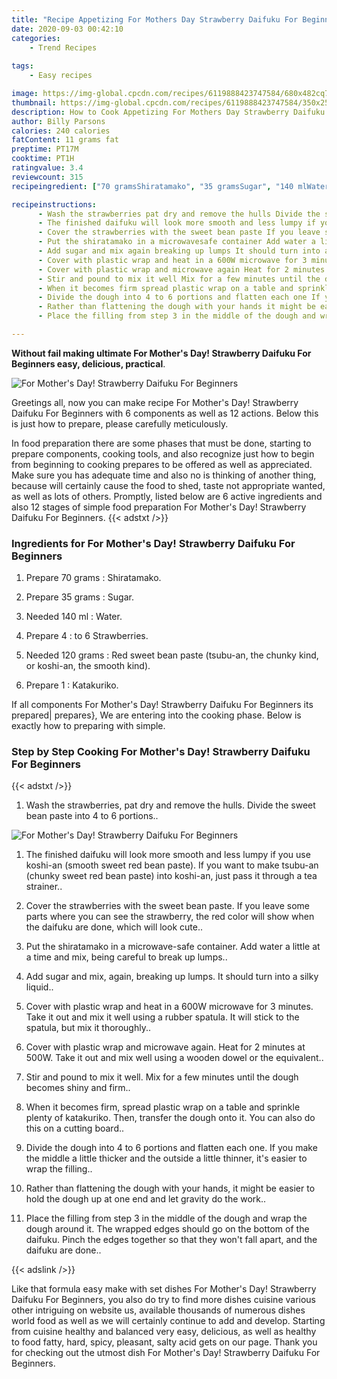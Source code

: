 ```yaml
---
title: "Recipe Appetizing For Mothers Day Strawberry Daifuku For Beginners"
date: 2020-09-03 00:42:10
categories:
    - Trend Recipes
    
tags:
    - Easy recipes

image: https://img-global.cpcdn.com/recipes/6119888423747584/680x482cq70/for-mothers-day-strawberry-daifuku-for-beginners-recipe-main-photo.jpg
thumbnail: https://img-global.cpcdn.com/recipes/6119888423747584/350x250cq70/for-mothers-day-strawberry-daifuku-for-beginners-recipe-main-photo.jpg
description: How to Cook Appetizing For Mothers Day Strawberry Daifuku For Beginners with 6 ingredients and 12 stages of easy cooking.
author: Billy Parsons
calories: 240 calories
fatContent: 11 grams fat
preptime: PT17M
cooktime: PT1H
ratingvalue: 3.4
reviewcount: 315
recipeingredient: ["70 gramsShiratamako", "35 gramsSugar", "140 mlWater", "4to 6 Strawberries", "120 gramsRed sweet bean paste tsubuan the chunky kind or koshian the smooth kind", "1Katakuriko"]

recipeinstructions: 
      - Wash the strawberries pat dry and remove the hulls Divide the sweet bean paste into 4 to 6 portions 
      - The finished daifuku will look more smooth and less lumpy if you use koshian smooth sweet red bean paste If you want to make tsubuan chunky sweet red bean paste into koshian just pass it through a tea strainer 
      - Cover the strawberries with the sweet bean paste If you leave some parts where you can see the strawberry the red color will show when the daifuku are done which will look cute 
      - Put the shiratamako in a microwavesafe container Add water a little at a time and mix being careful to break up lumps 
      - Add sugar and mix again breaking up lumps It should turn into a silky liquid 
      - Cover with plastic wrap and heat in a 600W microwave for 3 minutes Take it out and mix it well using a rubber spatula It will stick to the spatula but mix it thoroughly 
      - Cover with plastic wrap and microwave again Heat for 2 minutes at 500W Take it out and mix well using a wooden dowel or the equivalent 
      - Stir and pound to mix it well Mix for a few minutes until the dough becomes shiny and firm 
      - When it becomes firm spread plastic wrap on a table and sprinkle plenty of katakuriko Then transfer the dough onto it You can also do this on a cutting board 
      - Divide the dough into 4 to 6 portions and flatten each one If you make the middle a little thicker and the outside a little thinner its easier to wrap the filling 
      - Rather than flattening the dough with your hands it might be easier to hold the dough up at one end and let gravity do the work 
      - Place the filling from step 3 in the middle of the dough and wrap the dough around it The wrapped edges should go on the bottom of the daifuku Pinch the edges together so that they wont fall apart and the daifuku are done

---
```




**Without fail making ultimate For Mother&#39;s Day! Strawberry Daifuku For Beginners easy, delicious, practical**. 


![For Mother&#39;s Day! Strawberry Daifuku For Beginners](https://img-global.cpcdn.com/recipes/6119888423747584/680x482cq70/for-mothers-day-strawberry-daifuku-for-beginners-recipe-main-photo.jpg "For Mother&#39;s Day! Strawberry Daifuku For Beginners")




Greetings all, now you can make recipe For Mother&#39;s Day! Strawberry Daifuku For Beginners with 6 components as well as 12 actions. Below this is just how to prepare, please carefully meticulously.

In food preparation there are some phases that must be done, starting to prepare components, cooking tools, and also recognize just how to begin from beginning to cooking prepares to be offered as well as appreciated. Make sure you has adequate time and also no is thinking of another thing, because will certainly cause the food to shed, taste not appropriate wanted, as well as lots of others. Promptly, listed below are 6 active ingredients and also 12 stages of simple food preparation For Mother&#39;s Day! Strawberry Daifuku For Beginners.
{{< adstxt />}}

### Ingredients for For Mother&#39;s Day! Strawberry Daifuku For Beginners


1. Prepare 70 grams : Shiratamako.

1. Prepare 35 grams : Sugar.

1. Needed 140 ml : Water.

1. Prepare 4 : to 6 Strawberries.

1. Needed 120 grams : Red sweet bean paste (tsubu-an, the chunky kind, or koshi-an, the smooth kind).

1. Prepare 1 : Katakuriko.



If all components For Mother&#39;s Day! Strawberry Daifuku For Beginners its prepared| prepares}, We are entering into the cooking phase. Below is exactly how to preparing with simple.

### Step by Step Cooking For Mother&#39;s Day! Strawberry Daifuku For Beginners

{{< adstxt />}}


1. Wash the strawberries, pat dry and remove the hulls. Divide the sweet bean paste into 4 to 6 portions..



![For Mother&#39;s Day! Strawberry Daifuku For Beginners](https://img-global.cpcdn.com/steps/5659132586622976/160x128cq70/for-mothers-day-strawberry-daifuku-for-beginners-recipe-step-1-photo.jpg" "For Mother&#39;s Day! Strawberry Daifuku For Beginners")



1. The finished daifuku will look more smooth and less lumpy if you use koshi-an (smooth sweet red bean paste). If you want to make tsubu-an (chunky sweet red bean paste) into koshi-an, just pass it through a tea strainer..



1. Cover the strawberries with the sweet bean paste. If you leave some parts where you can see the strawberry, the red color will show when the daifuku are done, which will look cute..



1. Put the shiratamako in a microwave-safe container. Add water a little at a time and mix, being careful to break up lumps..



1. Add sugar and mix, again, breaking up lumps. It should turn into a silky liquid..



1. Cover with plastic wrap and heat in a 600W microwave for 3 minutes. Take it out and mix it well using a rubber spatula. It will stick to the spatula, but mix it thoroughly..



1. Cover with plastic wrap and microwave again. Heat for 2 minutes at 500W. Take it out and mix well using a wooden dowel or the equivalent..



1. Stir and pound to mix it well. Mix for a few minutes until the dough becomes shiny and firm..



1. When it becomes firm, spread plastic wrap on a table and sprinkle plenty of katakuriko. Then, transfer the dough onto it. You can also do this on a cutting board..



1. Divide the dough into 4 to 6 portions and flatten each one. If you make the middle a little thicker and the outside a little thinner, it&#39;s easier to wrap the filling..



1. Rather than flattening the dough with your hands, it might be easier to hold the dough up at one end and let gravity do the work..



1. Place the filling from step 3 in the middle of the dough and wrap the dough around it. The wrapped edges should go on the bottom of the daifuku. Pinch the edges together so that they won&#39;t fall apart, and the daifuku are done..





{{< adslink />}}

Like that formula easy make with set dishes For Mother&#39;s Day! Strawberry Daifuku For Beginners, you also do try to find more dishes cuisine various other intriguing on website us, available thousands of numerous dishes world food as well as we will certainly continue to add and develop. Starting from cuisine healthy and balanced very easy, delicious, as well as healthy to food fatty, hard, spicy, pleasant, salty acid gets on our page. Thank you for checking out the utmost dish For Mother&#39;s Day! Strawberry Daifuku For Beginners.
